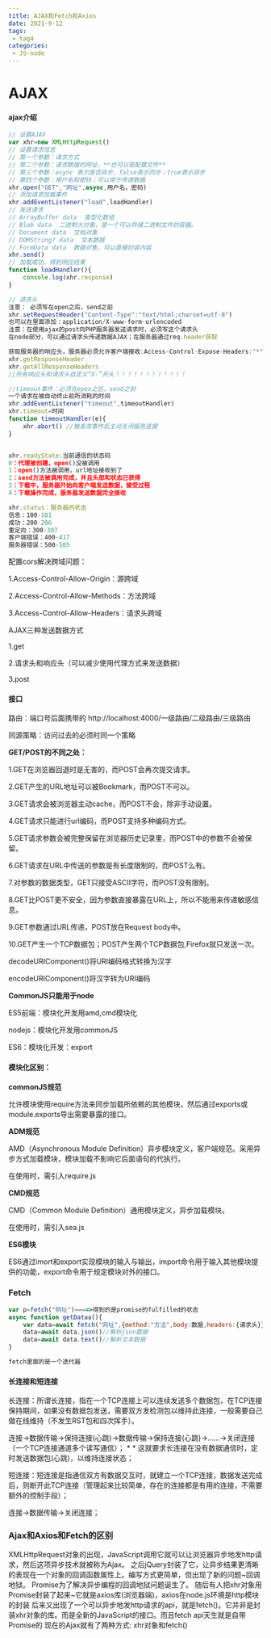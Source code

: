 ```yaml
---
title: AJAX和Fetch和Axios
date: 2021-9-12
tags:
 - tag4
categories: 
 - JS-node
---
```


# AJAX

#### ajax介绍

```javascript
// 设置AJAX
var xhr=new XMLHttpRequest()
// 设置请求信息
// 第一个参数：请求方式
// 第二个参数：请求数据的网址，**也可以是配置文件**
// 第三个参数：async 表示是否异步，false表示同步；true表示异步
// 第四个参数：用户名和密码；可以用于传递数据
xhr.open("GET","网址",async,用户名，密码)
// 添加请求加载事件
xhr.addEventListener("load",loadHandler)
// 发送请求
// ArrayBuffer data  类型化数组
// Blob data  二进制大对象，是一个可以存储二进制文件的容器。
// Document data  文档对象
// DOMString? data  文本数据
// FormData data  数据对象，可以直接封装内容
xhr.send()
// 加载成功，得到响应结果
function loadHandler(){
    console.log(xhr.response)
}

// 请求头
注意： 必须写在open之后，send之前
xhr.setRequestHeader("Content-Type":"text/html;charset=utf-8")
也可以在里面添加：application/X-www-form-urlencoded
注意：在使用ajax的post向PHP服务器发送请求时，必须写这个请求头
在node部分，可以通过请求头传递数据AJAX；在服务器通过req.header获取

获取服务器的响应头，服务器必须允许客户端接收:Access-Control-Expose-Headers:"*":服务器允许客户端接受响应头
xhr.getResponseHeader
xhr.getAllResponseHeaders
//所有响应头和请求头自定义“X-”开头！！！！！！！！！！！！

//timeout事件：必须在open之后，send之前
一个请求在被自动终止前所消耗的时间
xhr.addEventListener("timeout",timeoutHandler)
xhr.timeout=时间
function timeoutHandler(e){
    xhr.abort() //触发改事件后主动关闭服务连接
}


xhr.readyState:当前通信的状态码
0：代理被创建，open()没被调用
1：open()方法被调用，url地址接收到了
2：send方法被调用完成，并且头部和状态已获得
3：下载中，服务器开始向客户端发送数据，接受过程
4：下载操作完成，服务器发送数据完全接收

xhr.status：服务器的状态
信息：100-101
成功：200-206
重定向：300-307
客户端错误：400-417
服务器错误：500-505
```

配置cors解决跨域问题：

1.Access-Control-Allow-Origin：源跨域

2.Access-Control-Allow-Methods：方法跨域

3.Access-Control-Allow-Headers：请求头跨域

AJAX三种发送数据方式

1.get

2.请求头和响应头（可以减少使用代理方式来发送数据）

3.post

#### 接口

路由：端口号后面携带的 http://localhost:4000/一级路由/二级路由/三级路由

同源策略：访问过去的必须时同一个策略

**GET/POST的不同之处：**

1.GET在浏览器回退时是无害的，而POST会再次提交请求。

2.GET产生的URL地址可以被Bookmark，而POST不可以。

3.GET请求会被浏览器主动cache，而POST不会，除非手动设置。

4.GET请求只能进行url编码，而POST支持多种编码方式。

5.GET请求参数会被完整保留在浏览器历史记录里，而POST中的参数不会被保留。

6.GET请求在URL中传送的参数是有长度限制的，而POST么有。

7.对参数的数据类型，GET只接受ASCII字符，而POST没有限制。

8.GET比POST更不安全，因为参数直接暴露在URL上，所以不能用来传递敏感信息。

9.GET参数通过URL传递，POST放在Request body中。

10.GET产生一个TCP数据包；POST产生两个TCP数据包,Firefox就只发送一次。

decodeURIComponent()将URI编码格式转换为汉字

encodeURIComponent()将汉字转为URI编码

**CommonJS只能用于node**

ES5前端：模块化开发用amd,cmd模块化

nodejs：模块化开发用commonJS

ES6：模块化开发：export 

#### 模块化区别：

**commonJS规范**

允许模块使用require方法来同步加载所依赖的其他模块，然后通过exports或module.exports导出需要暴露的接口。

**ADM规范**

AMD（Asynchronous Module Definition）异步模块定义，客户端规范。采用异步方式加载模块，模块加载不影响它后面语句的代执行。

在使用时，需引入require.js

**CMD规范**

CMD（Common Module Definition）通用模块定义，异步加载模块。

在使用时，需引入sea.js

**ES6模块**

ES6通过imort和export实现模块的输入与输出，import命令用于输入其他模块提供的功能，export命令用于规定模块对外的接口。

### Fetch

```javascript
var p=fetch("网址")====>得到的是promise的fulfilled的状态
async function getDataa(){
    var data=await fetch("网址",{method:"方法",body:数据,headers:{请求头}})
    data=await data.json()//解析json数据
    data=await data.text()//解析文本数据
}

fetch里面的是一个迭代器
```

#### 长连接和短连接

长连接：所谓长连接，指在一个TCP连接上可以连续发送多个数据包，在TCP连接保持期间，如果没有数据包发送，需要双方发检测包以维持此连接，一般需要自己做在线维持（不发生RST包和四次挥手）。

连接→数据传输→保持连接(心跳)→数据传输→保持连接(心跳)→……→关闭连接（一个TCP连接通道多个读写通信）； *
\*   这就要求长连接在没有数据通信时，定时发送数据包(心跳)，以维持连接状态；

短连接：短连接是指通信双方有数据交互时，就建立一个TCP连接，数据发送完成后，则断开此TCP连接（管理起来比较简单，存在的连接都是有用的连接，不需要额外的控制手段）；

连接→数据传输→关闭连接；

### Ajax和Axios和Fetch的区别

XMLHttpRequest对象的出现，JavaScript调用它就可以让浏览器异步地发http请求，然后这项异步技术就被称为Ajax。 之后jQuery封装了它，让异步结果更清晰的表现在一个对象的回调函数属性上。编写方式更简单，但出现了新的问题~回调地狱。 Promise为了解决异步编程的回调地狱问题诞生了。 随后有人把xhr对象用Promise封装了起来~它就是axios库(浏览器端)，axios在node.js环境是http模块的封装 后来又出现了一个可以异步地发http请求的api，就是fetch()。它并非是封装xhr对象的库。而是全新的JavaScript的接口。而且fetch api天生就是自带Promise的 现在的Ajax就有了两种方式: xhr对象和fetch()
